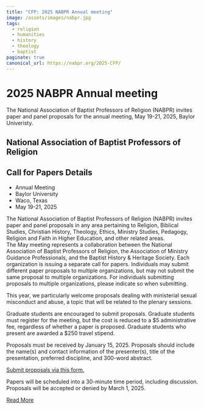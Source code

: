 ```yaml
---
title: "CFP: 2025 NABPR Annual meeting"
image: /assets/images/nabpr.jpg
tags:
  - religion
  - humanities
  - history
  - theology
  - baptist
paginate: true   
canonical_url: https://nabpr.org/2025-CFP/
---
```

2025 NABPR Annual meeting
=========================

The National Association of Baptist Professors of Religion (NABPR) invites paper and panel proposals for the annual meeting, May 19-21, 2025, Baylor Univeristy.

National Association of Baptist Professors of Religion
------------------------------------------------------

Call for Papers Details
-----------------------

-   Annual Meeting
-   Baylor University
-   Waco, Texas
-   May 19-21, 2025

The National Association of Baptist Professors of Religion (NABPR) invites paper and panel proposals in any area pertaining to Religion, Biblical Studies, Christian History, Theology, Ethics, Ministry Studies, Pedagogy, Religion and Faith in Higher Education, and other related areas.\
The May meeting represents a collaboration between the National Association of Baptist Professors of Religion, the Association of Ministry Guidance Professionals, and the Baptist History & Heritage Society. Each organization is issuing a separate call for papers. Individuals may submit different paper proposals to multiple organizations, but may not submit the same proposal to multiple organizations. For individuals submitting proposals to multiple organizations, please indicate so when submitting.

This year, we particularly welcome proposals dealing with ministerial sexual misconduct and abuse, a topic that will be related to the plenary sessions.

Graduate students are encouraged to submit proposals. Graduate students must register for the meeting, but the cost is reduced to a $5 administrative fee, regardless of whether a paper is proposed. Graduate students who present are awarded a $250 travel stipend.

Proposals must be received by January 15, 2025. Proposals should include the name(s) and contact information of the presenter(s), title of the presentation, preferred discipline, and 300-word abstract.

[Submit proposals via this form.](https://docs.google.com/forms/d/e/1FAIpQLSd61aoztfFhuXDJ4oqAQrtUog9r-bKQXW26y9GJZQK2WJdq7A/viewform)

Papers will be scheduled into a 30-minute time period, including discussion. Proposals will be accepted or denied by March 1, 2025.

[Read More](https://nabpr.org/2025-CFP/)